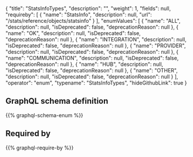 {
  "title": "StatsInfoTypes",
  "description": "",
  "weight": 1,
  "fields": null,
  "requireby": [
    {
      "name": "StatsInfo",
      "description": null,
      "url": "/stats/reference/objects/statsinfo"
    }
  ],
  "enumValues": [
    {
      "name": "ALL",
      "description": null,
      "isDeprecated": false,
      "deprecationReason": null
    },
    {
      "name": "OK",
      "description": null,
      "isDeprecated": false,
      "deprecationReason": null
    },
    {
      "name": "INTEGRATION",
      "description": null,
      "isDeprecated": false,
      "deprecationReason": null
    },
    {
      "name": "PROVIDER",
      "description": null,
      "isDeprecated": false,
      "deprecationReason": null
    },
    {
      "name": "COMMUNICATION",
      "description": null,
      "isDeprecated": false,
      "deprecationReason": null
    },
    {
      "name": "HUB",
      "description": null,
      "isDeprecated": false,
      "deprecationReason": null
    },
    {
      "name": "OTHER",
      "description": null,
      "isDeprecated": false,
      "deprecationReason": null
    }
  ],
  "operator": "enum",
  "typename": "StatsInfoTypes",
  "hideGithubLink": true
}
## GraphQL schema definition

{{% graphql-schema-enum %}}

## Required by

{{% graphql-require-by %}}
